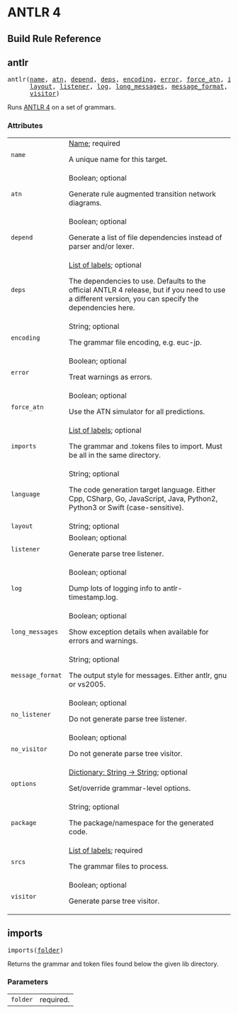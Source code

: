 # ANTLR 4

## Build Rule Reference

[](ANTLR4START)
<!-- Generated with Stardoc: http://skydoc.bazel.build -->

<a name="#antlr"></a>

## antlr

<pre>
antlr(<a href="#antlr-name">name</a>, <a href="#antlr-atn">atn</a>, <a href="#antlr-depend">depend</a>, <a href="#antlr-deps">deps</a>, <a href="#antlr-encoding">encoding</a>, <a href="#antlr-error">error</a>, <a href="#antlr-force_atn">force_atn</a>, <a href="#antlr-imports">imports</a>, <a href="#antlr-language">language</a>,
      <a href="#antlr-layout">layout</a>, <a href="#antlr-listener">listener</a>, <a href="#antlr-log">log</a>, <a href="#antlr-long_messages">long_messages</a>, <a href="#antlr-message_format">message_format</a>, <a href="#antlr-no_listener">no_listener</a>,
      <a href="#antlr-visitor">visitor</a>)
</pre>


Runs [ANTLR 4](https://www.antlr.org//) on a set of grammars.
    

### Attributes

<table class="params-table">
  <colgroup>
    <col class="col-param" />
    <col class="col-description" />
  </colgroup>
  <tbody>
    <tr id="antlr-name">
      <td><code>name</code></td>
      <td>
        <a href="https://bazel.build/docs/build-ref.html#name">Name</a>; required
        <p>
          A unique name for this target.
        </p>
      </td>
    </tr>
    <tr id="antlr-atn">
      <td><code>atn</code></td>
      <td>
        Boolean; optional
        <p>
          Generate rule augmented transition network diagrams.
        </p>
      </td>
    </tr>
    <tr id="antlr-depend">
      <td><code>depend</code></td>
      <td>
        Boolean; optional
        <p>
          Generate a list of file dependencies instead of parser and/or lexer.
        </p>
      </td>
    </tr>
    <tr id="antlr-deps">
      <td><code>deps</code></td>
      <td>
        <a href="https://bazel.build/docs/build-ref.html#labels">List of labels</a>; optional
        <p>
          The dependencies to use. Defaults to the official ANTLR 4 release, but if
you need to use a different version, you can specify the dependencies here.
        </p>
      </td>
    </tr>
    <tr id="antlr-encoding">
      <td><code>encoding</code></td>
      <td>
        String; optional
        <p>
          The grammar file encoding, e.g. euc-jp.
        </p>
      </td>
    </tr>
    <tr id="antlr-error">
      <td><code>error</code></td>
      <td>
        Boolean; optional
        <p>
          Treat warnings as errors.
        </p>
      </td>
    </tr>
    <tr id="antlr-force_atn">
      <td><code>force_atn</code></td>
      <td>
        Boolean; optional
        <p>
          Use the ATN simulator for all predictions.
        </p>
      </td>
    </tr>
    <tr id="antlr-imports">
      <td><code>imports</code></td>
      <td>
        <a href="https://bazel.build/docs/build-ref.html#labels">List of labels</a>; optional
        <p>
          The grammar and .tokens files to import. Must be all in the same directory.
        </p>
      </td>
    </tr>
    <tr id="antlr-language">
      <td><code>language</code></td>
      <td>
        String; optional
        <p>
          The code generation target language. Either Cpp, CSharp, Go, JavaScript, Java, Python2, Python3 or Swift (case-sensitive).
        </p>
      </td>
    </tr>
    <tr id="antlr-layout">
      <td><code>layout</code></td>
      <td>
        String; optional
      </td>
    </tr>
    <tr id="antlr-listener">
      <td><code>listener</code></td>
      <td>
        Boolean; optional
        <p>
          Generate parse tree listener.
        </p>
      </td>
    </tr>
    <tr id="antlr-log">
      <td><code>log</code></td>
      <td>
        Boolean; optional
        <p>
          Dump lots of logging info to antlr-timestamp.log.
        </p>
      </td>
    </tr>
    <tr id="antlr-long_messages">
      <td><code>long_messages</code></td>
      <td>
        Boolean; optional
        <p>
          Show exception details when available for errors and warnings.
        </p>
      </td>
    </tr>
    <tr id="antlr-message_format">
      <td><code>message_format</code></td>
      <td>
        String; optional
        <p>
          The output style for messages. Either antlr, gnu or vs2005.
        </p>
      </td>
    </tr>
    <tr id="antlr-no_listener">
      <td><code>no_listener</code></td>
      <td>
        Boolean; optional
        <p>
          Do not generate parse tree listener.
        </p>
      </td>
    </tr>
    <tr id="antlr-no_visitor">
      <td><code>no_visitor</code></td>
      <td>
        Boolean; optional
        <p>
          Do not generate parse tree visitor.
        </p>
      </td>
    </tr>
    <tr id="antlr-options">
      <td><code>options</code></td>
      <td>
        <a href="https://bazel.build/docs/skylark/lib/dict.html">Dictionary: String -> String</a>; optional
        <p>
          Set/override grammar-level options.
        </p>
      </td>
    </tr>
    <tr id="antlr-package">
      <td><code>package</code></td>
      <td>
        String; optional
        <p>
          The package/namespace for the generated code.
        </p>
      </td>
    </tr>
    <tr id="antlr-srcs">
      <td><code>srcs</code></td>
      <td>
        <a href="https://bazel.build/docs/build-ref.html#labels">List of labels</a>; required
        <p>
          The grammar files to process.
        </p>
      </td>
    </tr>
    <tr id="antlr-visitor">
      <td><code>visitor</code></td>
      <td>
        Boolean; optional
        <p>
          Generate parse tree visitor.
        </p>
      </td>
    </tr>
  </tbody>
</table>


<a name="#imports"></a>

## imports

<pre>
imports(<a href="#imports-folder">folder</a>)
</pre>

 Returns the grammar and token files found below the given lib directory. 

### Parameters

<table class="params-table">
  <colgroup>
    <col class="col-param" />
    <col class="col-description" />
  </colgroup>
  <tbody>
    <tr id="imports-folder">
      <td><code>folder</code></td>
      <td>
        required.
      </td>
    </tr>
  </tbody>
</table>




[](ANTLR4END)
